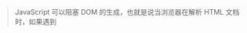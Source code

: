 > JavaScript 可以阻塞 DOM 的生成，也就是说当浏览器在解析 HTML 文档时，如果遇到 <script>，便会停下对 HTML 文档的解析，转而去处理脚本。如果脚本是内联的，浏览器会先去执行这段内联的脚本，如果是外链的，那么先会去加载脚本，然后执行。在处理完脚本之后，浏览器便继续解析 HTML 文档。

  :::tip 原文地址
  [DOMContentLoaded与Load详解 | GitHub](https://github.com/jynba/jynba.github.io/issues/30)
  :::
  
### load

> MDN的解释：load 应该仅用于检测一个完全加载的页面
> 当一个资源及其依赖资源已完成加载时，将触发load事件。

- 意思是页面的html、css、js、图片等资源都已经加载完之后才会触发 load 事件。
即是说
**当页面 DOM 结构中的 js、css、图片，以及 js 异步加载的 js、css 、图片都加载完成之后，才会触发 load 事件。**

### DOMContentLoaded

> MDN的解释：当初始的 HTML 文档被完全加载和解析完成之后，DOMContentLoaded 事件被触发，而无需等待样式表、图像和子框架的完成加载。

- 意思是HTML下载、解析完毕之后就触发。
即是说
**DOMContentLoaded 事件在 html文档加载完毕，并且 html 所引用的内联 js、以及外链 js 的同步代码都执行完毕后触发。**

![image](https://github.com/jynba/jynba.github.io/assets/75623303/691a6c79-06c1-4327-8642-25bae9fa0bad)

- 对于通过 async 和 defer 引用脚本，DOMContentLoaded触发时机存在差异：

（1）普通JS/sync（同步）
文档解析的过程中，如果遇到script脚本，就会停止页面的解析进行下载，当脚本都执行完毕后，才会继续解析页面。
![image](https://github.com/jynba/jynba.github.io/assets/75623303/e7ddff6c-7b6b-4dfa-aea1-b75ad4d7cd5d)

（2）async（异步）
async 脚本会在加载完毕后执行，下面两种情况都是有可能发生的：
①HTML 还没有被解析完的时候，async 脚本已经加载完了；那么 HTML 停止解析，去执行脚本，脚本执行完毕后继续 HTML 加载与解析，HTML 解析完了之后触发 DOMContentLoaded 事件。
![image](https://github.com/jynba/jynba.github.io/assets/75623303/50458362-02ed-45bc-b3fc-d6ae677ab36f)

②HTML 解析完了之后，async脚本才加载完，然后再执行脚本；那么在HTML解析完毕、async 脚本还没加载完的时候就触发 DOMContentLoaded 事件。
![image](https://github.com/jynba/jynba.github.io/assets/75623303/c8d2d839-1e7a-4b56-9306-ef9201ae1ad1)

（简而言之，HTML解析完再去执行DOMContentLoaded ，而若async在HTML解析完成前加载完，则照常执行async）
（3）defer
文档解析时遇到设置了 defer 的脚本，就会在后台进行下载，但是并不会阻止文档的渲染，当页面解析和渲染完毕后，会等到所有的 defer 脚本加载完毕并按照顺序执行完毕才会触发 DOMContentLoaded 事件，下面两种情况都是有可能发生的：
①HTML 还没有被解析完的时候，defer脚本已经加载完了，那么 等待HTML 解析完成后执行脚本，脚本执行完毕后触发 DOMContentLoaded 事件。
![image](https://github.com/jynba/jynba.github.io/assets/75623303/f7b77266-eddf-46d3-a2a6-ce920b5ce6b1)

②HTML 解析完了之后，defer脚本才加载完，然后再执行脚本，脚本执行完毕后触发 DOMContentLoaded 事件。
（简而言之，HTML解析完与否，都会等defer执行完再去执行DOMContentLoaded ）
![image](https://github.com/jynba/jynba.github.io/assets/75623303/05ab2d94-5ce1-47b4-b8e0-94000cf0ee49)

参考来源：https://juejin.cn/post/7214831158873751607